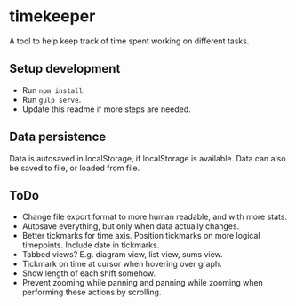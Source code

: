 # timekeeper
A tool to help keep track of time spent working on different tasks.

## Setup development

- Run `npm install`.
- Run `gulp serve`.
- Update this readme if more steps are needed.

## Data persistence
Data is autosaved in localStorage, if localStorage is available. Data can also be saved to file, or loaded from file.

## ToDo
- Change file export format to more human readable, and with more stats.
- Autosave everything, but only when data actually changes.
- Better tickmarks for time axis. Position tickmarks on more logical timepoints. Include date in tickmarks.
- Tabbed views? E.g. diagram view, list view, sums view.
- Tickmark on time at cursor when hovering over graph.
- Show length of each shift somehow.
- Prevent zooming while panning and panning while zooming when performing these actions by scrolling.